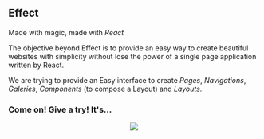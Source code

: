 ## Effect

Made with magic, made with _React_

The objective beyond Effect is to provide an easy way to create beautiful websites with simplicity without lose the power of a single page application written by React.

We are trying to provide an Easy interface to create _Pages_, _Navigations_, _Galeries_, _Components_ (to compose a Layout) and _Layouts_.

### Come on! Give a try! It's...

<div align="center">
  <img src="https://media0.giphy.com/media/12NUbkX6p4xOO4/giphy.gif" />
</div>